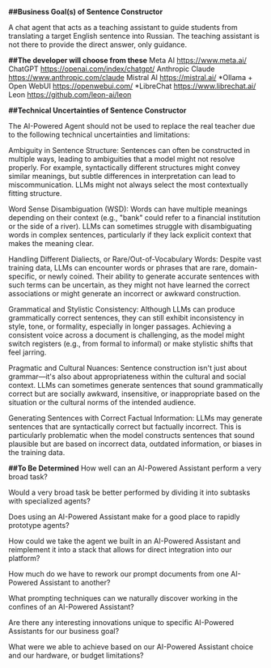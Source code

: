 **##Business Goal(s) of Sentence Constructor**

A chat agent that acts as a teaching assistant to guide students from translating a target English sentence into Russian. The teaching assistant is not there to provide the direct answer, only guidance.

**##The developer will choose from these**
Meta AI https://www.meta.ai/
ChatGPT https://openai.com/index/chatgpt/
Anthropic Claude https://www.anthropic.com/claude
Mistral AI https://mistral.ai/
*Ollama + Open WebUI https://openwebui.com/
*LibreChat https://www.librechat.ai/
Leon https://github.com/leon-ai/leon



**##Technical Uncertainties of Sentence Constructor**

The AI-Powered Agent should not be used to replace the real teacher due to the following technical uncertainties and limitations:  

Ambiguity in Sentence Structure: Sentences can often be constructed in multiple ways, leading to ambiguities that a model might not resolve properly. For example, syntactically different structures might convey similar meanings, but subtle differences in interpretation can lead to miscommunication. LLMs might not always select the most contextually fitting structure.

Word Sense Disambiguation (WSD): Words can have multiple meanings depending on their context (e.g., "bank" could refer to a financial institution or the side of a river). LLMs can sometimes struggle with disambiguating words in complex sentences, particularly if they lack explicit context that makes the meaning clear.

Handling Different Dialiects, or Rare/Out-of-Vocabulary Words: Despite vast training data, LLMs can encounter words or phrases that are rare, domain-specific, or newly coined. Their ability to generate accurate sentences with such terms can be uncertain, as they might not have learned the correct associations or might generate an incorrect or awkward construction.

Grammatical and Stylistic Consistency: Although LLMs can produce grammatically correct sentences, they can still exhibit inconsistency in style, tone, or formality, especially in longer passages. Achieving a consistent voice across a document is challenging, as the model might switch registers (e.g., from formal to informal) or make stylistic shifts that feel jarring.

Pragmatic and Cultural Nuances: Sentence construction isn't just about grammar—it's also about appropriateness within the cultural and social context. LLMs can sometimes generate sentences that sound grammatically correct but are socially awkward, insensitive, or inappropriate based on the situation or the cultural norms of the intended audience.

Generating Sentences with Correct Factual Information: LLMs may generate sentences that are syntactically correct but factually incorrect. This is particularly problematic when the model constructs sentences that sound plausible but are based on incorrect data, outdated information, or biases in the training data.


**##To Be Determined**
How well can an AI-Powered Assistant perform a very broad task?

Would a very broad task be better performed by dividing it into subtasks with specialized agents?

Does using an AI-Powered Assistant make for a good place to rapidly prototype agents?

How could we take the agent we built in an AI-Powered Assistant and reimplement it into a stack that allows for direct integration into our platform?	

How much do we have to rework our prompt documents from one AI-Powered Assistant to another?

What prompting techniques can we naturally discover working in the confines of an AI-Powered Assistant?

Are there any interesting innovations unique to specific AI-Powered Assistants for our business goal?

What were we able to achieve based on our AI-Powered Assistant choice and our hardware, or budget limitations?
